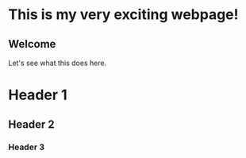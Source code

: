 # This is my very exciting webpage!
  
## Welcome

Let's see what this does here.

# Header 1 
## Header 2 
### Header 3 

